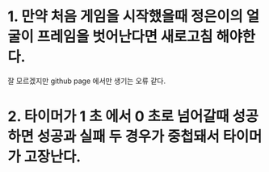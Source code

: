 # 1. 만약 처음 게임을 시작했을때 정은이의 얼굴이 프레임을 벗어난다면 새로고침 해야한다.
잘 모르겠지만 github page 에서만 생기는 오류 같다.

# 2. 타이머가 1 초 에서 0 초로 넘어갈때 성공하면 성공과 실패 두 경우가 중첩돼서 타이머가 고장난다.
